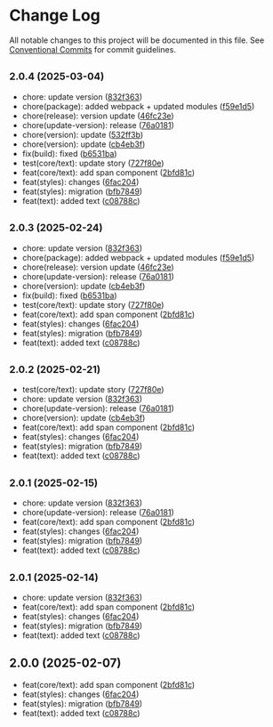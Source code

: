 # Change Log

All notable changes to this project will be documented in this file.
See [Conventional Commits](https://conventionalcommits.org) for commit guidelines.

## <small>2.0.4 (2025-03-04)</small>

* chore: update version ([832f363](https://gitlab.optimacros.com/fe/ui-kit/commit/832f363))
* chore(package): added webpack + updated modules ([f59e1d5](https://gitlab.optimacros.com/fe/ui-kit/commit/f59e1d5))
* chore(release): version update ([46fc23e](https://gitlab.optimacros.com/fe/ui-kit/commit/46fc23e))
* chore(update-version): release ([76a0181](https://gitlab.optimacros.com/fe/ui-kit/commit/76a0181))
* chore(version): update ([532ff3b](https://gitlab.optimacros.com/fe/ui-kit/commit/532ff3b))
* chore(version): update ([cb4eb3f](https://gitlab.optimacros.com/fe/ui-kit/commit/cb4eb3f))
* fix(build): fixed ([b6531ba](https://gitlab.optimacros.com/fe/ui-kit/commit/b6531ba))
* test(core/text): update story ([727f80e](https://gitlab.optimacros.com/fe/ui-kit/commit/727f80e))
* feat(core/text): add span component ([2bfd81c](https://gitlab.optimacros.com/fe/ui-kit/commit/2bfd81c))
* feat(styles): changes ([6fac204](https://gitlab.optimacros.com/fe/ui-kit/commit/6fac204))
* feat(styles): migration ([bfb7849](https://gitlab.optimacros.com/fe/ui-kit/commit/bfb7849))
* feat(text): added text ([c08788c](https://gitlab.optimacros.com/fe/ui-kit/commit/c08788c))





## <small>2.0.3 (2025-02-24)</small>

* chore: update version ([832f363](https://gitlab.optimacros.com/fe/ui-kit/commit/832f363))
* chore(package): added webpack + updated modules ([f59e1d5](https://gitlab.optimacros.com/fe/ui-kit/commit/f59e1d5))
* chore(release): version update ([46fc23e](https://gitlab.optimacros.com/fe/ui-kit/commit/46fc23e))
* chore(update-version): release ([76a0181](https://gitlab.optimacros.com/fe/ui-kit/commit/76a0181))
* chore(version): update ([cb4eb3f](https://gitlab.optimacros.com/fe/ui-kit/commit/cb4eb3f))
* fix(build): fixed ([b6531ba](https://gitlab.optimacros.com/fe/ui-kit/commit/b6531ba))
* test(core/text): update story ([727f80e](https://gitlab.optimacros.com/fe/ui-kit/commit/727f80e))
* feat(core/text): add span component ([2bfd81c](https://gitlab.optimacros.com/fe/ui-kit/commit/2bfd81c))
* feat(styles): changes ([6fac204](https://gitlab.optimacros.com/fe/ui-kit/commit/6fac204))
* feat(styles): migration ([bfb7849](https://gitlab.optimacros.com/fe/ui-kit/commit/bfb7849))
* feat(text): added text ([c08788c](https://gitlab.optimacros.com/fe/ui-kit/commit/c08788c))





## <small>2.0.2 (2025-02-21)</small>

* test(core/text): update story ([727f80e](https://gitlab.optimacros.com/fe/ui-kit/commit/727f80e))
* chore: update version ([832f363](https://gitlab.optimacros.com/fe/ui-kit/commit/832f363))
* chore(update-version): release ([76a0181](https://gitlab.optimacros.com/fe/ui-kit/commit/76a0181))
* chore(version): update ([cb4eb3f](https://gitlab.optimacros.com/fe/ui-kit/commit/cb4eb3f))
* feat(core/text): add span component ([2bfd81c](https://gitlab.optimacros.com/fe/ui-kit/commit/2bfd81c))
* feat(styles): changes ([6fac204](https://gitlab.optimacros.com/fe/ui-kit/commit/6fac204))
* feat(styles): migration ([bfb7849](https://gitlab.optimacros.com/fe/ui-kit/commit/bfb7849))
* feat(text): added text ([c08788c](https://gitlab.optimacros.com/fe/ui-kit/commit/c08788c))





## <small>2.0.1 (2025-02-15)</small>

* chore: update version ([832f363](https://gitlab.optimacros.com/fe/ui-kit/commit/832f363))
* chore(update-version): release ([76a0181](https://gitlab.optimacros.com/fe/ui-kit/commit/76a0181))
* feat(core/text): add span component ([2bfd81c](https://gitlab.optimacros.com/fe/ui-kit/commit/2bfd81c))
* feat(styles): changes ([6fac204](https://gitlab.optimacros.com/fe/ui-kit/commit/6fac204))
* feat(styles): migration ([bfb7849](https://gitlab.optimacros.com/fe/ui-kit/commit/bfb7849))
* feat(text): added text ([c08788c](https://gitlab.optimacros.com/fe/ui-kit/commit/c08788c))





## <small>2.0.1 (2025-02-14)</small>

* chore: update version ([832f363](https://gitlab.optimacros.com/fe/ui-kit/commit/832f363))
* feat(core/text): add span component ([2bfd81c](https://gitlab.optimacros.com/fe/ui-kit/commit/2bfd81c))
* feat(styles): changes ([6fac204](https://gitlab.optimacros.com/fe/ui-kit/commit/6fac204))
* feat(styles): migration ([bfb7849](https://gitlab.optimacros.com/fe/ui-kit/commit/bfb7849))
* feat(text): added text ([c08788c](https://gitlab.optimacros.com/fe/ui-kit/commit/c08788c))





## 2.0.0 (2025-02-07)

* feat(core/text): add span component ([2bfd81c](https://gitlab.optimacros.com/fe/ui-kit/commit/2bfd81c))
* feat(styles): changes ([6fac204](https://gitlab.optimacros.com/fe/ui-kit/commit/6fac204))
* feat(styles): migration ([bfb7849](https://gitlab.optimacros.com/fe/ui-kit/commit/bfb7849))
* feat(text): added text ([c08788c](https://gitlab.optimacros.com/fe/ui-kit/commit/c08788c))
